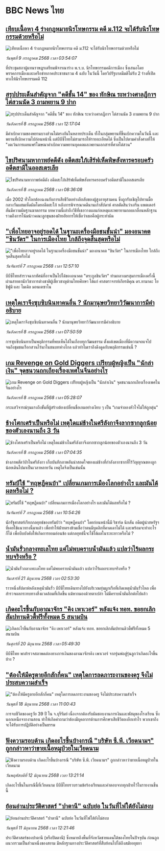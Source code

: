 # BBC News ไทย## [เทียบเนื้อหา 4 ร่างกฎหมายนิรโทษกรรม คดี ม.112 จะได้รับนิรโทษกรรมด้วยหรือไม่](https://www.bbc.com/thai/articles/cddzygrzgg7o?at_campaign=githubrss)![เทียบเนื้อหา 4 ร่างกฎหมายนิรโทษกรรม คดี ม.112 จะได้รับนิรโทษกรรมด้วยหรือไม่](https://ichef.bbci.co.uk/ace/ws/240/cpsprodpb/8611/live/d82755b0-5b16-11f0-a40e-a1af2950b220.jpg)_วันพุธที่ 9 กรกฎาคม 2568 เวลา 03:54:07_ที่ประชุมสภาผู้แทนราษฎรเตรียมพิจารณาร่าง พ.ร.บ. นิรโทษกรรมคดีการเมือง ซึ่งเสนอโดยพรรคการเมืองและเครือข่ายภาคประชาชนรวม 4 ฉบับ ในวันนี้ โดยวิปรัฐบาลมีมติไม่รับ 2 ร่างที่เปิดทางให้นิรโทษกรรมคดี 112## [สรุปประเด็นสำคัญจาก "คดีชั้น 14" ของ ทักษิณ ระหว่างศาลฎีกาฯ ไต่สวนนัด 3 ถามพยาน 9 ปาก](https://www.bbc.com/thai/articles/c89e8lkjk23o?at_campaign=githubrss)![สรุปประเด็นสำคัญจาก "คดีชั้น 14" ของ ทักษิณ ระหว่างศาลฎีกาฯ ไต่สวนนัด 3 ถามพยาน 9 ปาก](https://ichef.bbci.co.uk/ace/ws/240/cpsprodpb/8838/live/94f133b0-5af8-11f0-a4bd-6706c2c8b2da.jpg)_วันอังคารที่ 8 กรกฎาคม 2568 เวลา 12:17:04_มีคำเบิกความของพยานบางส่วนไม่ตรงกันในหลายประเด็น ทั้งในกลุ่มพยานที่ขึ้นเบิกความในวันนี้ และพยานที่เบิกความไปก่อนหน้านี้ แต่บีบีซีไทยไม่สามารถให้รายละเอียดได้ ซึ่งเป็นไปตามคำสั่งศาลที่ให้ "งดเว้นการเผยแพร่โฆษณาคำเบิกความพยานบุคคลและพยานเอกสารที่ศาลไต่สวน"## [ไขปริศนามหากาพย์คดีดัง อดีตสะใภ้เสิร์ฟเห็ดพิษสังหารครอบครัวอดีตสามีในออสเตรเลีย](https://www.bbc.com/thai/articles/c5y0j2y5zzpo?at_campaign=githubrss)![ไขปริศนามหากาพย์คดีดัง อดีตสะใภ้เสิร์ฟเห็ดพิษสังหารครอบครัวอดีตสามีในออสเตรเลีย](https://ichef.bbci.co.uk/ace/ws/240/cpsprodpb/3653/live/14a3f300-561b-11f0-b76b-c75fb51bbdd8.jpg)_วันอังคารที่ 8 กรกฎาคม 2568 เวลา 08:36:08_เมื่อ 2002 ทั่วโลกต้องฉงนกับการเสียชีวิตอย่างลึกลับของผู้สูงอายุสามคน ซึ่งถูกรับเชิญไปทานมื้อกลางวันผสมเห็ดผิดโดยอดีตสะใภ้ หลังการพิจารณาคดีนานเก้าสัปดาห์ ศาลตัดสินว่าเอริน แพตเตอร์สันมีความผิดฐานฆาตกรรม บทความนี้เล่าถึงวิธีที่เธอวางแผนก่อเหตุและพยายามกลบเกลื่อนหลักฐาน รวมถึงการโน้มน้าวคณะลูกขุนของฝ่ายอัยการให้เชื่อว่าเธอคือผู้กระทำผิด## ["เพื่อไทยอาจอยู่รอดได้ ในฐานะเครื่องมือชนชั้นนำ" มองอนาคต "ชินวัตร" ในการเมืองไทย ใกล้ถึงจุดสิ้นสุดหรือไม่ ](https://www.bbc.com/thai/articles/cx2j7gr75x1o?at_campaign=githubrss)!["เพื่อไทยอาจอยู่รอดได้ ในฐานะเครื่องมือชนชั้นนำ" มองอนาคต "ชินวัตร" ในการเมืองไทย ใกล้ถึงจุดสิ้นสุดหรือไม่ ](https://ichef.bbci.co.uk/ace/ws/240/cpsprodpb/6c1e/live/c72481d0-59d5-11f0-9a86-4bb40cc2432d.jpg)_วันจันทร์ที่ 7 กรกฎาคม 2568 เวลา 12:57:10_บีบีซีไทยสำรวจฉากทัศน์ที่อาจเป็นไปได้ของอนาคต "ตระกูลชินวัตร" ท่ามกลางมรสุมการเมืองครั้งนี้ ผ่านสายตานักวิชาการต่างชาติผู้เชี่ยวชาญด้านไทยศึกษา ได้แก่ ศาสตราจารย์เกียรติคุณ ดร.ทามาดะ โยชิฟูมิ และ ไมเคิล มอนเตซาโน## [เหตุใดเราจึงซุบซิบนินทาคนอื่น ? นักมานุษยวิทยาวิวัฒนาการมีคำอธิบาย](https://www.bbc.com/thai/articles/cjwny0e4nepo?at_campaign=githubrss)![เหตุใดเราจึงซุบซิบนินทาคนอื่น ? นักมานุษยวิทยาวิวัฒนาการมีคำอธิบาย](https://ichef.bbci.co.uk/ace/ws/240/cpsprodpb/3f88/live/8adb0a80-454b-11f0-9aa2-539732b750e5.jpg)_วันอังคารที่ 8 กรกฎาคม 2568 เวลา 07:50:59_การซุบซิบนินทาเป็นพฤติกรรมที่พบเห็นได้ในเกือบทุกวัฒนธรรม ตั้งแต่เขตเมืองที่มีความจอแจไปจนถึงชุมชนเรือกสวนไร่นาในชนบทห่างไกล แล้วทำไมเราถึงดึงดูดกับพฤติกรรมเช่นนี้ ?## [เกม Revenge on Gold Diggers เปรียบผู้หญิงเป็น "นักล่าเงิน" จุดชนวนถกเถียงเรื่องเพศในจีนอย่างไร ](https://www.bbc.com/thai/articles/cglz626p654o?at_campaign=githubrss)![เกม Revenge on Gold Diggers เปรียบผู้หญิงเป็น "นักล่าเงิน" จุดชนวนถกเถียงเรื่องเพศในจีนอย่างไร ](https://ichef.bbci.co.uk/ace/ws/240/cpsprodpb/9b0b/live/99b2ac30-58af-11f0-9074-8989d8c97d87.jpg)_วันอังคารที่ 8 กรกฎาคม 2568 เวลา 05:28:07_กระแสวิจารณ์รุนแรงถึงขั้นที่ผู้สร้างต้องเปลี่ยนชื่อเกมอย่างเงียบ ๆ เป็น “เกมจำลองหัวใจไม่ให้ถูกตุ๋น"## [ช้างโศกเศร้าเป็นหรือไม่ เหตุใดแม่ช้างในศรีลังกาจึงลากซากลูกน้อยของตัวเองนานถึง 3 วัน](https://www.bbc.com/thai/articles/cwyglpxvy4zo?at_campaign=githubrss)![ช้างโศกเศร้าเป็นหรือไม่ เหตุใดแม่ช้างในศรีลังกาจึงลากซากลูกน้อยของตัวเองนานถึง 3 วัน](https://ichef.bbci.co.uk/ace/ws/240/cpsprodpb/7eac/live/43bcba70-5808-11f0-960d-e9f1088a89fe.jpg)_วันอังคารที่ 8 กรกฎาคม 2568 เวลา 07:04:35_ช่างภาพสัตว์ป่าในศรีลังกา เก็บบันทึกภาพอันน่าสลดใจของแม่ช้างที่กำลังลากซากที่ไร้วิญญาณของลูกน้อยเดินไปมาเป็นเวลาหลายวัน เหตุใดจึงเป็นเช่นนั้น## [ทรัมป์ใช้ "ทฤษฎีคนบ้า" เปลี่ยนเกมการเมืองโลกอย่างไร และมันได้ผลหรือไม่ ?](https://www.bbc.com/thai/articles/c5y7984w4lwo?at_campaign=githubrss)![ทรัมป์ใช้ "ทฤษฎีคนบ้า" เปลี่ยนเกมการเมืองโลกอย่างไร และมันได้ผลหรือไม่ ?](https://ichef.bbci.co.uk/ace/ws/240/cpsprodpb/1b89/live/702b6010-5b1f-11f0-b5c5-012c5796682d.jpg)_วันจันทร์ที่ 7 กรกฎาคม 2568 เวลา 10:54:26_นักรัฐศาสตร์เรียกกลยุทธ์ของทรัมป์ว่า "ทฤษฎีคนบ้า" โดยก่อนหน้านี้มี ริชาร์ด นิกสัน อดีตผู้นำสหรัฐฯ ที่เคยใช้แนวทางนี้มาแล้ว เพื่อทำให้ฝ่ายตรงข้ามเชื่อว่าตนมีบุคลิกที่คาดเดาไม่ได้ และพร้อมจะทำอะไรก็ได้ เพื่อบีบบังคับให้เกิดการยอมอ่อนข้อ แต่กลยุทธ์นี้จะใช้ได้ผลในระยะยาวหรือไม่ ?## [น้ำมันรั่วกลางทะเลไทย แค่ไม่พบคราบน้ำมันแล้ว แปลว่าไร้ผลกระทบจริงหรือ ?](https://www.bbc.com/thai/articles/cgq782v15k8o?at_campaign=githubrss)![น้ำมันรั่วกลางทะเลไทย แค่ไม่พบคราบน้ำมันแล้ว แปลว่าไร้ผลกระทบจริงหรือ ?](https://ichef.bbci.co.uk/ace/ws/240/cpsprodpb/574d/live/f090a920-4c12-11f0-86d5-3b52b53af158.jpg)_วันเสาร์ที่ 21 มิถุนายน 2568 เวลา 02:53:30_ราวหนึ่งสัปดาห์หลังเหตุน้ำมันรั่ว บีบีซีไทยเดินทางไปยังบริเวณทุ่นผูกเรือที่เกิดเหตุน้ำมันรั่วไหล เพื่อสำรวจผลกระทบทางสิ่งแวดล้อมที่เกิดขึ้น แม้หากมองด้วยตาเปล่า ไม่มีคราบน้ำมันอีกต่อไปแล้ว## [เกิดอะไรขึ้นกับอาณาจักร "คิง เพาเวอร์" หลังแจ้ง ทอท. ขอยกเลิกสัมปทานดิวตี้ฟรีทั้งหมด 5 สนามบิน](https://www.bbc.com/thai/articles/crk6d8l5py5o?at_campaign=githubrss)![เกิดอะไรขึ้นกับอาณาจักร "คิง เพาเวอร์" หลังแจ้ง ทอท. ขอยกเลิกสัมปทานดิวตี้ฟรีทั้งหมด 5 สนามบิน](https://ichef.bbci.co.uk/ace/ws/240/cpsprodpb/f74c/live/5e5dbcc0-4d96-11f0-9aef-bb27ccc1a3f8.jpg)_วันศุกร์ที่ 20 มิถุนายน 2568 เวลา 05:49:30_บีบีซีไทย พาสำรวจสภาพคล่องทางการเงินของอาณาจักรคิง เพาเวอร์ จากรุ่นพ่อสู่รุ่นลูกว่าเกิดอะไรขึ้นบ้าง ?## ["ต้องให้มีครูตายอีกสักกี่คน" เหตุใดการลดภาระงานของครู จึงไม่ประสบความสำเร็จ](https://www.bbc.com/thai/articles/c07dnn5lemyo?at_campaign=githubrss)!["ต้องให้มีครูตายอีกสักกี่คน" เหตุใดการลดภาระงานของครู จึงไม่ประสบความสำเร็จ](https://ichef.bbci.co.uk/ace/ws/240/cpsprodpb/ce69/live/2f0f99c0-4c33-11f0-86d5-3b52b53af158.jpg)_วันพุธที่ 18 มิถุนายน 2568 เวลา 11:00:43_การจบชีวิตของครูวัย 39 ปี ใน จ.บุรีรัมย์ เนื่องจากต้องรับผิดชอบงานการเงินและพัสดุของโรงเรียน ซึ่งนอกเหนือจากงานสอน ทำให้เกิดคำถามว่าต้องมีบุคลากรด้านการศึกษาเสียชีวิตลงอีกเท่าไร พวกเขาถึงจะได้รับการปฏิบัติอย่างเป็นธรรม## [ฟังความรอบด้าน เกิดอะไรขึ้นบ้างกรณี "บริษัท ซี.พี. เวียดนามฯ" ถูกกล่าวหาว่าขายเนื้อหมูป่วยในเวียดนาม](https://www.bbc.com/thai/articles/cewdejr22w0o?at_campaign=githubrss)![ฟังความรอบด้าน เกิดอะไรขึ้นบ้างกรณี "บริษัท ซี.พี. เวียดนามฯ" ถูกกล่าวหาว่าขายเนื้อหมูป่วยในเวียดนาม](https://ichef.bbci.co.uk/ace/ws/240/cpsprodpb/41d2/live/03bfbfa0-4771-11f0-84b6-6bf0f66205f1.jpg)_วันพฤหัสบดีที่ 12 มิถุนายน 2568 เวลา 13:21:14_เกิดอะไรขึ้นในกรณีนี้ที่เวียดนาม บีบีซีไทยรวบรวมข้อร้องเรียนและคำตอบจากทุกฝ่ายไว้ในรายงานชิ้นนี้## [ย้อนอ่านประวัติศาสตร์ "ปาตานี" ฉบับย่อ ในวันที่ไฟใต้ยังไม่สงบ](https://www.bbc.com/thai/articles/c1e65xx6lzqo?at_campaign=githubrss)![ย้อนอ่านประวัติศาสตร์ "ปาตานี" ฉบับย่อ ในวันที่ไฟใต้ยังไม่สงบ](https://ichef.bbci.co.uk/ace/ws/240/cpsprodpb/358a/live/060b31f0-468f-11f0-bbaa-4bc03e0665b7.jpg)_วันพุธที่ 11 มิถุนายน 2568 เวลา 12:21:46_ประวัติศาสตร์ของปาตานี (หรือปัตตานี) ซึ่งหมายถึงพื้นที่จังหวัดชายแดนใต้ของไทยในปัจจุบัน ก่อนถูกผนวกรวมเป็นส่วนหนึ่งของสยาม มีหลักฐานทางประวัติศาสตร์ที่สืบย้อนไปได้ถึงสมัยอยุธยา